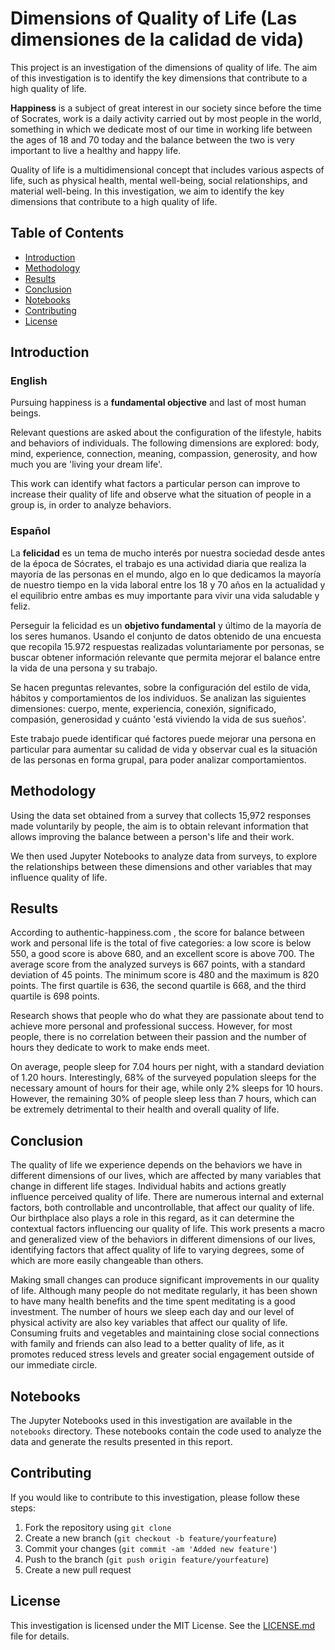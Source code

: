 # Dimensions of Quality of Life (Las dimensiones de la calidad de vida)

This project is an investigation of the dimensions of quality of life. The aim of this investigation is to identify the key dimensions that contribute to a high quality of life.


**Happiness** is a subject of great interest in our society since before the time of Socrates, work is a daily activity carried out by most people in the world, something in which we dedicate most of our time in working life between the ages of 18 and 70 today and the balance between the two is very important to live a healthy and happy life.


Quality of life is a multidimensional concept that includes various aspects of life, such as physical health, mental well-being, social relationships, and material well-being. In this investigation, we aim to identify the key dimensions that contribute to a high quality of life.

## Table of Contents

- [Introduction](#introduction)
- [Methodology](#methodology)
- [Results](#results)
- [Conclusion](#conclusion)
- [Notebooks](#notebooks)
- [Contributing](#contributing)
- [License](#license)

## Introduction

### English

Pursuing happiness is a **fundamental objective** and last of most human beings.



Relevant questions are asked about the configuration of the lifestyle, habits and behaviors of individuals. The following dimensions are explored: body, mind, experience, connection, meaning, compassion, generosity, and how much you are 'living your dream life'.

This work can identify what factors a particular person can improve to increase their quality of life and observe what the situation of people in a group is, in order to analyze behaviors.

### Español
La **felicidad** es un tema de mucho interés por nuestra sociedad desde antes de la época de Sócrates, el trabajo es una actividad diaria que realiza la mayoría de las personas en el mundo, algo en lo que dedicamos la mayoría de nuestro tiempo en la vida laboral entre los 18 y 70 años en la actualidad y el equilibrio entre ambas es muy importante para vivir una vida saludable y feliz. 

Perseguir la felicidad es un **objetivo fundamental** y último de la mayoría de los seres humanos.
Usando el conjunto de datos obtenido de una encuesta que recopila 15.972 respuestas realizadas voluntariamente por personas, se buscar obtener información relevante que permita mejorar el balance entre la vida de una persona y su trabajo. 

Se hacen preguntas relevantes, sobre la configuración del estilo de vida, hábitos y comportamientos de los individuos. Se analizan las siguientes dimensiones: cuerpo, mente, experiencia, conexión, significado, compasión, generosidad y cuánto 'está viviendo la vida de sus sueños'. 

Este trabajo puede identificar qué factores puede mejorar una persona en particular para aumentar su calidad de vida y observar cual es la situación de las personas en forma grupal, para poder analizar comportamientos.


## Methodology

Using the data set obtained from a survey that collects 15,972 responses made voluntarily by people, the aim is to obtain relevant information that allows improving the balance between a person's life and their work.


We then used Jupyter Notebooks to analyze data from surveys, to explore the relationships between these dimensions and other variables that may influence quality of life.

## Results

According to authentic-happiness.com , the score for balance between work and personal life is the total of five categories: a low score is below 550, a good score is above 680, and an excellent score is above 700. The average score from the analyzed surveys is 667 points, with a standard deviation of 45 points. The minimum score is 480 and the maximum is 820 points. The first quartile is 636, the second quartile is 668, and the third quartile is 698 points.

Research shows that people who do what they are passionate about tend to achieve more personal and professional success. However, for most people, there is no correlation between their passion and the number of hours they dedicate to work to make ends meet.

On average, people sleep for 7.04 hours per night, with a standard deviation of 1.20 hours. Interestingly, 68% of the surveyed population sleeps for the necessary amount of hours for their age, while only 2% sleeps for 10 hours. However, the remaining 30% of people sleep less than 7 hours, which can be extremely detrimental to their health and overall quality of life.

## Conclusion

The quality of life we experience depends on the behaviors we have in different dimensions of our lives, which are affected by many variables that change in different life stages. Individual habits and actions greatly influence perceived quality of life. There are numerous internal and external factors, both controllable and uncontrollable, that affect our quality of life. Our birthplace also plays a role in this regard, as it can determine the contextual factors influencing our quality of life. This work presents a macro and generalized view of the behaviors in different dimensions of our lives, identifying factors that affect quality of life to varying degrees, some of which are more easily changeable than others. 

Making small changes can produce significant improvements in our quality of life. Although many people do not meditate regularly, it has been shown to have many health benefits and the time spent meditating is a good investment. The number of hours we sleep each day and our level of physical activity are also key variables that affect our quality of life. Consuming fruits and vegetables and maintaining close social connections with family and friends can also lead to a better quality of life, as it promotes reduced stress levels and greater social engagement outside of our immediate circle.

## Notebooks

The Jupyter Notebooks used in this investigation are available in the `notebooks` directory. These notebooks contain the code used to analyze the data and generate the results presented in this report.

## Contributing

If you would like to contribute to this investigation, please follow these steps:

1. Fork the repository using `git clone `
2. Create a new branch (`git checkout -b feature/yourfeature`)
3. Commit your changes (`git commit -am 'Added new feature'`)
4. Push to the branch (`git push origin feature/yourfeature`)
5. Create a new pull request

## License

This investigation is licensed under the MIT License. See the [LICENSE.md](LICENSE.md) file for details.
